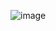 ![image](https://github.com/Haled22/Simulacion-HaledAbdul/assets/70920162/e4a43142-7b9e-4cd7-bba0-5ad8dd71c4f7)
